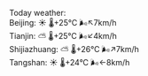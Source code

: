 Today weather:  
Beijing: ☀️   🌡️+25°C 🌬️↖7km/h  
Tianjin: ⛅️  🌡️+25°C 🌬️↙4km/h  
Shijiazhuang: ⛅️  🌡️+26°C 🌬️↗7km/h  
Tangshan: ☀️   🌡️+24°C 🌬️←8km/h  
